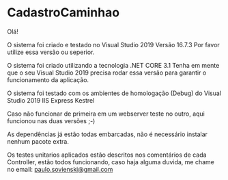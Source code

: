 # CadastroCaminhao

Olá!

O sistema foi criado e testado no Visual Studio 2019 Versão 16.7.3
Por favor utilize essa versão ou seperior.

O sistema foi criado utilizando a tecnologia .NET CORE 3.1
Tenha em mente que o seu Visual Studio 2019 precisa rodar essa versão para garantir o funcionamento da aplicação.

O sistema foi testado com os ambientes de homologação (Debug) do Visual Studio 2019
IIS Express
Kestrel

Caso não funcionar de primeira em um webserver teste no outro, aqui funcionou nas duas versões ;-) 

As dependências já estão todas embarcadas, não é necessário instalar nenhum pacote extra.

Os testes unitarios aplicados estão descritos nos comentários de cada Controller, estão todos funcionando, caso haja alguma duvida, me chame no email: paulo.sovienski@gmail.com






